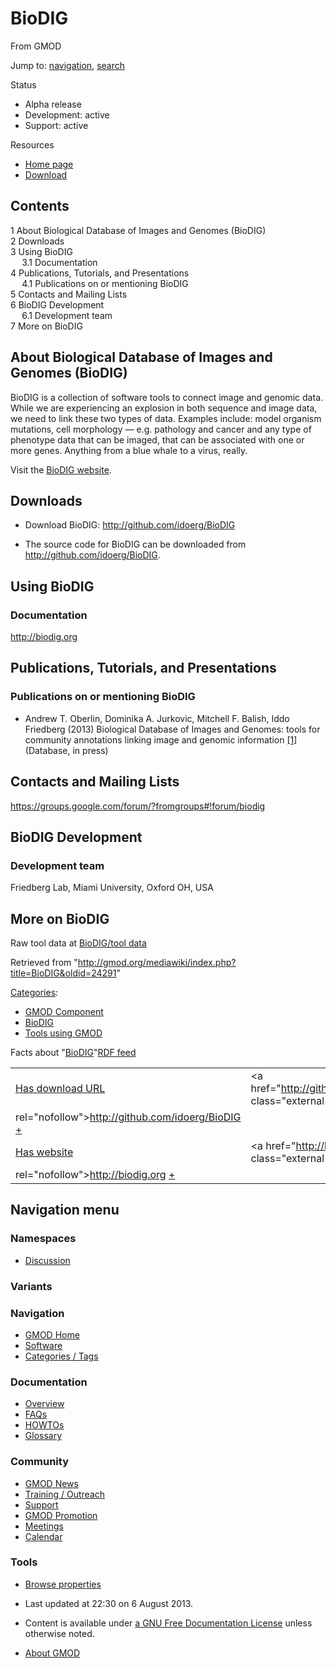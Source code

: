 <div id="mw-page-base" class="noprint">

</div>

<div id="mw-head-base" class="noprint">

</div>

<div id="content" class="mw-body" role="main">

<span id="top"></span>

<div id="mw-js-message" style="display:none;">

</div>



# <span dir="auto">BioDIG</span>

<div id="bodyContent">

<div id="siteSub">

From GMOD

</div>

<div id="contentSub">

</div>

<div id="jump-to-nav" class="mw-jump">

Jump to: [navigation](#mw-navigation), [search](#p-search)

</div>

<div id="mw-content-text" class="mw-content-ltr" lang="en" dir="ltr">

  

<div class="componentBox">

<div class="compBoxHdr">

Status

</div>

- Alpha release
- Development: active
- Support: active

<div class="compBoxHdr">

Resources

</div>

- <a href="http://biodig.org" class="external text" rel="nofollow">Home
  page</a>
- <a href="http://github.com/idoerg/BioDIG" class="external text"
  rel="nofollow">Download</a>

  

</div>

<div id="toc" class="toc">

<div id="toctitle">

## Contents

</div>

- [<span class="tocnumber">1</span> <span class="toctext">About
  Biological Database of Images and Genomes
  (BioDIG)</span>](#About_Biological_Database_of_Images_and_Genomes_.28BioDIG.29)
- [<span class="tocnumber">2</span>
  <span class="toctext">Downloads</span>](#Downloads)
- [<span class="tocnumber">3</span> <span class="toctext">Using
  BioDIG</span>](#Using_BioDIG)
  - [<span class="tocnumber">3.1</span>
    <span class="toctext">Documentation</span>](#Documentation)
- [<span class="tocnumber">4</span> <span class="toctext">Publications,
  Tutorials, and
  Presentations</span>](#Publications.2C_Tutorials.2C_and_Presentations)
  - [<span class="tocnumber">4.1</span>
    <span class="toctext">Publications on or mentioning
    BioDIG</span>](#Publications_on_or_mentioning_BioDIG)
- [<span class="tocnumber">5</span> <span class="toctext">Contacts and
  Mailing Lists</span>](#Contacts_and_Mailing_Lists)
- [<span class="tocnumber">6</span> <span class="toctext">BioDIG
  Development</span>](#BioDIG_Development)
  - [<span class="tocnumber">6.1</span>
    <span class="toctext">Development team</span>](#Development_team)
- [<span class="tocnumber">7</span> <span class="toctext">More on
  BioDIG</span>](#More_on_BioDIG)

</div>

## <span id="About_Biological_Database_of_Images_and_Genomes_.28BioDIG.29" class="mw-headline">About Biological Database of Images and Genomes (BioDIG)</span>

BioDIG is a collection of software tools to connect image and genomic
data. While we are experiencing an explosion in both sequence and image
data, we need to link these two types of data. Examples include: model
organism mutations, cell morphology — e.g. pathology and cancer and any
type of phenotype data that can be imaged, that can be associated with
one or more genes. Anything from a blue whale to a virus, really.  
  
Visit the
<a href="http://biodig.org" class="external text" rel="nofollow">BioDIG
website</a>.

  

## <span id="Downloads" class="mw-headline">Downloads</span>

- Download BioDIG:
  <a href="http://github.com/idoerg/BioDIG" class="external free"
  rel="nofollow">http://github.com/idoerg/BioDIG</a>

<!-- -->

- The source code for BioDIG can be downloaded from
  <a href="http://github.com/idoerg/BioDIG" class="external free"
  rel="nofollow">http://github.com/idoerg/BioDIG</a>.

  

## <span id="Using_BioDIG" class="mw-headline">Using BioDIG</span>

### <span id="Documentation" class="mw-headline">Documentation</span>

<a href="http://biodig.org" class="external free"
rel="nofollow">http://biodig.org</a>

## <span id="Publications.2C_Tutorials.2C_and_Presentations" class="mw-headline">Publications, Tutorials, and Presentations</span>

### <span id="Publications_on_or_mentioning_BioDIG" class="mw-headline">Publications on or mentioning BioDIG</span>

- Andrew T. Oberlin, Dominika A. Jurkovic, Mitchell F. Balish, Iddo
  Friedberg (2013) Biological Database of Images and Genomes: tools for
  community annotations linking image and genomic information
  <a href="http://arxiv.org/abs/1212.0447" class="external autonumber"
  rel="nofollow">[1]</a> (Database, in press)

  

## <span id="Contacts_and_Mailing_Lists" class="mw-headline">Contacts and Mailing Lists</span>

<a
href="https://groups.google.com/forum/?fromgroups#!forum/biodig#!forum/biodig"
class="external free"
rel="nofollow">https://groups.google.com/forum/?fromgroups#!forum/biodig</a>

  

## <span id="BioDIG_Development" class="mw-headline">BioDIG Development</span>

### <span id="Development_team" class="mw-headline">Development team</span>

Friedberg Lab, Miami University, Oxford OH, USA

  

## <span id="More_on_BioDIG" class="mw-headline">More on BioDIG</span>

  
Raw tool data at [BioDIG/tool data](BioDIG/tool_data "BioDIG/tool data")

</div>

<div class="printfooter">

Retrieved from
"<http://gmod.org/mediawiki/index.php?title=BioDIG&oldid=24291>"

</div>

<div id="catlinks" class="catlinks">

<div id="mw-normal-catlinks" class="mw-normal-catlinks">

[Categories](Special:Categories "Special:Categories"):

- [GMOD Component](Category:GMOD_Component "Category:GMOD Component")
- <a
  href="http://gmod.org/mediawiki/index.php?title=Category:BioDIG&amp;action=edit&amp;redlink=1"
  class="new" title="Category:BioDIG (page does not exist)">BioDIG</a>
- <a
  href="http://gmod.org/mediawiki/index.php?title=Category:Tools_using_GMOD&amp;action=edit&amp;redlink=1"
  class="new"
  title="Category:Tools using GMOD (page does not exist)">Tools using
  GMOD</a>

</div>

</div>

<div id="mw-data-after-content">

<div class="smwfact">

<span class="smwfactboxhead">Facts about
"<span class="swmfactboxheadbrowse">[BioDIG](Special:Browse/BioDIG "Special:Browse/BioDIG")</span>"</span><span class="smwrdflink"><span class="rdflink">[RDF
feed](http://gmod.org/wiki/Special:ExportRDF/BioDIG "Special:ExportRDF/BioDIG")</span></span>

|  |  |
|----|----|
| [Has download URL](Property:Has_download_URL "Property:Has download URL") | <a href="http://github.com/idoerg/BioDIG" class="external free"
rel="nofollow">http://github.com/idoerg/BioDIG</a> <span class="smwsearch">[+](Special:SearchByProperty/Has-20download-20URL/http:-2F-2Fgithub.com-2Fidoerg-2FBioDIG "Special:SearchByProperty/Has-20download-20URL/http:-2F-2Fgithub.com-2Fidoerg-2FBioDIG")</span> |
| [Has website](Property:Has_website "Property:Has website") | <a href="http://biodig.org" class="external free"
rel="nofollow">http://biodig.org</a> <span class="smwsearch">[+](Special:SearchByProperty/Has-20website/http:-2F-2Fbiodig.org "Special:SearchByProperty/Has-20website/http:-2F-2Fbiodig.org")</span> |

</div>

</div>

<div class="visualClear">

</div>

</div>

</div>

<div id="mw-navigation">

## Navigation menu

<div id="mw-head">



<div id="left-navigation">

<div id="p-namespaces" class="vectorTabs" role="navigation"
aria-labelledby="p-namespaces-label">

### Namespaces


- <span id="ca-talk"><a
  href="http://gmod.org/mediawiki/index.php?title=Talk:BioDIG&amp;action=edit&amp;redlink=1"
  accesskey="t"
  title="Discussion about the content page [t]">Discussion</a></span>

</div>

<div id="p-variants" class="vectorMenu emptyPortlet" role="navigation"
aria-labelledby="p-variants-label">

### 

### Variants[](#)

<div class="menu">

</div>

</div>

</div>





</div>

</div>

</div>

<div id="mw-panel">

<div id="p-logo" role="banner">

<a href="Main_Page"
style="background-image: url(../images/GMOD-cogs.png);"
title="Visit the main page"></a>

</div>

<div id="p-Navigation" class="portal" role="navigation"
aria-labelledby="p-Navigation-label">

### Navigation

<div class="body">

- <span id="n-GMOD-Home">[GMOD Home](Main_Page)</span>
- <span id="n-Software">[Software](GMOD_Components)</span>
- <span id="n-Categories-.2F-Tags">[Categories /
  Tags](Categories)</span>

</div>

</div>

<div id="p-Documentation" class="portal" role="navigation"
aria-labelledby="p-Documentation-label">

### Documentation

<div class="body">

- <span id="n-Overview">[Overview](Overview)</span>
- <span id="n-FAQs">[FAQs](Category:FAQ)</span>
- <span id="n-HOWTOs">[HOWTOs](Category:HOWTO)</span>
- <span id="n-Glossary">[Glossary](Glossary)</span>

</div>

</div>

<div id="p-Community" class="portal" role="navigation"
aria-labelledby="p-Community-label">

### Community

<div class="body">

- <span id="n-GMOD-News">[GMOD News](GMOD_News)</span>
- <span id="n-Training-.2F-Outreach">[Training /
  Outreach](Training_and_Outreach)</span>
- <span id="n-Support">[Support](Support)</span>
- <span id="n-GMOD-Promotion">[GMOD Promotion](GMOD_Promotion)</span>
- <span id="n-Meetings">[Meetings](Meetings)</span>
- <span id="n-Calendar">[Calendar](Calendar)</span>

</div>

</div>

<div id="p-tb" class="portal" role="navigation"
aria-labelledby="p-tb-label">

### Tools

<div class="body">


- <span id="t-smwbrowselink"><a href="Special:Browse/BioDIG" rel="smw-browse">Browse properties</a></span>


</div>

</div>

</div>

</div>

<div id="footer" role="contentinfo">

- <span id="footer-info-lastmod">Last updated at 22:30 on 6 August
  2013.</span>
<!-- - <span id="footer-info-viewcount">14,349 page views.</span> -->
- <span id="footer-info-copyright">Content is available under
  <a href="http://www.gnu.org/licenses/fdl-1.3.html" class="external"
  rel="nofollow">a GNU Free Documentation License</a> unless otherwise
  noted.</span>

<!-- -->

- <span id="footer-places-about">[About
  GMOD](GMOD:About "GMOD:About")</span>

<!-- -->






</div>
